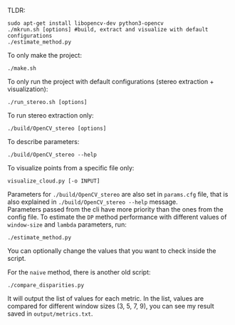 TLDR:
```
sudo apt-get install libopencv-dev python3-opencv
./mkrun.sh [options] #build, extract and visualize with default configurations
./estimate_method.py
```
To only make the project:
```
./make.sh
```
To only run the project with default configurations (stereo extraction + visualization):
```
./run_stereo.sh [options]
```
To run stereo extraction only:
```
./build/OpenCV_stereo [options]
```
To describe parameters:
```
./build/OpenCV_stereo --help
```
To visualize points from a specific file only:
```
visualize_cloud.py [-o INPUT]
```
Parameters for `./build/OpenCV_stereo` are also set in `params.cfg` file, that is also explained in `./build/OpenCV_stereo --help` message.<br>
Parameters passed from the cli have more priority than the ones from the config file.
To estimate the `DP` method performance with different values of `window-size` and `lambda` parameters, run:
```
./estimate_method.py
```
You can optionally change the values that you want to check inside the script. <br>

For the `naive` method, there is another old script:
```
./compare_disparities.py
```
It will output the list of values for each metric. In the list, values are compared for different window sizes (3, 5, 7, 9), you can see my result saved in `output/metrics.txt`.
